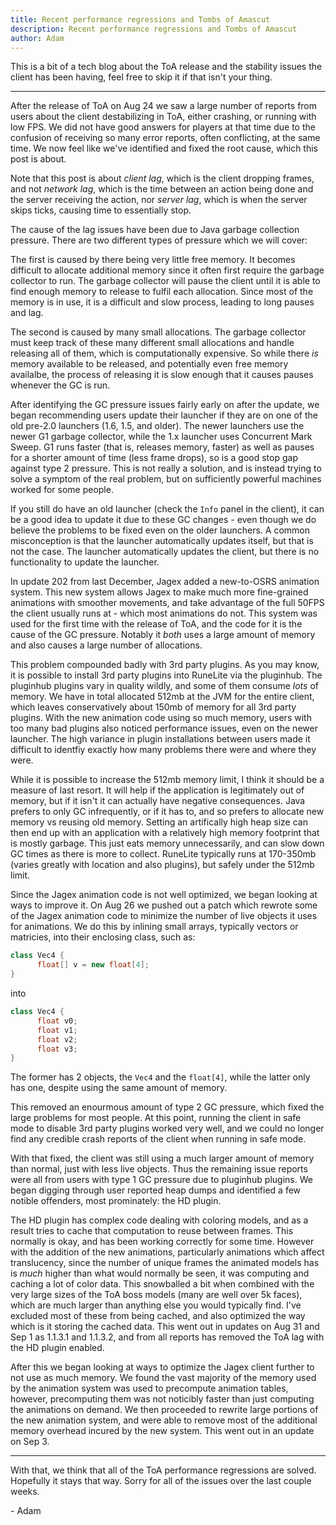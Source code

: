 ```yaml
---
title: Recent performance regressions and Tombs of Amascut
description: Recent performance regressions and Tombs of Amascut
author: Adam
---
```


This is a bit of a tech blog about the ToA release and the stability issues the client has been having, feel free to skip it if that isn't your thing.

---

After the release of ToA on Aug 24 we saw a large number of reports from users about the client destabilizing in ToA, either crashing, or running with low FPS. We did not have good answers for players at that time due to the confusion of receiving so many error reports, often conflicting, at the same time. We now feel like we've identified and fixed the root cause, which this post is about.

Note that this post is about _client lag_, which is the client dropping frames, and not _network lag_, which is the time between an action being done and the server receiving the action, nor _server lag_, which is when the server skips ticks, causing time to essentially stop.

The cause of the lag issues have been due to Java garbage collection pressure. There are two different types of pressure which we will cover:

The first is caused by there being very little free memory. It becomes difficult to allocate additional memory since it often first require the garbage collector to run. The garbage collector will pause the client until it is able to find enough memory to release to fulfil each allocation. Since most of the memory is in use, it is a difficult and slow process, leading to long pauses and lag.

The second is caused by many small allocations. The garbage collector must keep track of these many different small allocations and handle releasing all of them, which is computationally expensive. So while there _is_ memory available to be released, and potentially even free memory availalbe, the process of releasing it is slow enough that it causes pauses whenever the GC is run.

After identifying the GC pressure issues fairly early on after the update, we began recommending users update their launcher if they are on one of the old pre-2.0 launchers (1.6, 1.5, and older). The newer launchers use the newer G1 garbage collector, while the 1.x launcher uses Concurrent Mark Sweep. G1 runs faster (that is, releases memory, faster) as well as pauses for a shorter amount of time (less frame drops), so is a good stop gap against type 2 pressure. This is not really a solution, and is instead trying to solve a symptom of the real problem, but on sufficiently powerful machines worked for some people.

If you still do have an old launcher (check the `Info` panel in the client), it can be a good idea to update it due to these GC changes - even though we do believe the problems to be fixed even on the older launchers. A common misconception is that the launcher automatically updates itself, but that is not the case. The launcher automatically updates the client, but there is no functionality to update the launcher.

In update 202 from last December, Jagex added a new-to-OSRS animation system. This new system allows Jagex to make much more fine-grained animations with smoother movements, and take advantage of the full 50FPS the client usually runs at - which most animations do not. This system was used for the first time with the release of ToA, and the code for it is the cause of the GC pressure. Notably it _both_ uses a large amount of memory and also causes a large number of allocations.

This problem compounded badly with 3rd party plugins. As you may know, it is possible to install 3rd party plugins into RuneLite via the pluginhub. The pluginhub plugins vary in quality wildly, and some of them consume _lots_ of memory. We have in total allocated 512mb at the JVM for the entire client, which leaves conservatively about 150mb of memory for all 3rd party plugins. With the new animation code using so much memory, users with too many bad plugins also noticed performance issues, even on the newer launcher. The high variance in plugin installations between users made it difficult to identfiy exactly how many problems there were and where they were.

While it is possible to increase the 512mb memory limit, I think it should be a measure of last resort. It will help if the application is legitimately out of memory, but if it isn't it can actually have negative consequences. Java prefers to only GC infrequently, or if it has to, and so prefers to allocate new memory vs reusing old memory. Setting an artifically high heap size can then end up with an application with a relatively high memory footprint that is mostly garbage. This just eats memory unnecessarily, and can slow down GC times as there is more to collect. RuneLite typically runs at 170-350mb (varies greatly with location and also plugins), but safely under the 512mb limit.

Since the Jagex animation code is not well optimized, we began looking at ways to improve it. On Aug 26 we pushed out a patch which rewrote some of the Jagex animation code to minimize the number of live objects it uses for animations. We do this by inlining small arrays, typically vectors or matricies, into their enclosing class, such as:

```java
class Vec4 {
      float[] v = new float[4];
}
```

into

```java
class Vec4 {
      float v0;
      float v1;
      float v2;
      float v3;
}
```

The former has 2 objects, the `Vec4` and the `float[4]`, while the latter only has one, despite using the same amount of memory.

This removed an enourmous amount of type 2 GC pressure, which fixed the large problems for most people. At this point, running the client in safe mode to disable 3rd party plugins worked very well, and we could no longer find any credible crash reports of the client when running in safe mode.

With that fixed, the client was still using a much larger amount of memory than normal, just with less live objects. Thus the remaining issue reports were all from users with type 1 GC pressure due to pluginhub plugins. We began digging through user reported heap dumps and identified a few notible offenders, most prominately: the HD plugin.

The HD plugin has complex code dealing with coloring models, and as a result tries to cache that computation to reuse between frames. This normally is okay, and has been working correctly for some time. However with the addition of the new animations, particularly animations which affect translucency, since the number of unique frames the animated models has is _much_ higher than what would normally be seen, it was computing and caching a lot of color data. This snowballed a bit when combined with the very large sizes of the ToA boss models (many are well over 5k faces), which are much larger than anything else you would typically find. I've excluded most of these from being cached, and also optimized the way which is it storing the cached data. This went out in updates on Aug 31 and Sep 1 as 1.1.3.1 and 1.1.3.2, and from all reports has removed the ToA lag with the HD plugin enabled.

After this we began looking at ways to optimize the Jagex client further to not use as much memory. We found the vast majority of the memory used by the animation system was used to precompute animation tables, however, precomputing them was not noticibly faster than just computing the animations on demand. We then proceeded to rewrite large portions of the new animation system, and were able to remove most of the additional memory overhead incured by the new system. This went out in an update on Sep 3.

---

With that, we think that all of the ToA performance regressions are solved. Hopefully it stays that way. Sorry for all of the issues over the last couple weeks.

\- Adam
